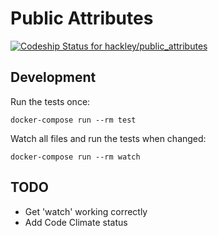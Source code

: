 # Public Attributes

[ ![Codeship Status for hackley/public_attributes](https://app.codeship.com/projects/1ccfa600-18c3-0135-6a79-72181a5e5e9e/status?branch=master)](https://app.codeship.com/projects/219057)

## Development

Run the tests once:

`docker-compose run --rm test`

Watch all files and run the tests when changed:

`docker-compose run --rm watch`


## TODO

- Get 'watch' working correctly
- Add Code Climate status
